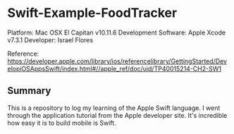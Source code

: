 # Swift-Example-FoodTracker

Platform:  Mac OSX El Capitan v10.11.6
Development Software:  Apple Xcode v7.3.1
Developer:  Israel Flores

Reference:  https://developer.apple.com/library/ios/referencelibrary/GettingStarted/DevelopiOSAppsSwift/index.html#//apple_ref/doc/uid/TP40015214-CH2-SW1


## Summary
This is a repository to log my learning of the Apple Swift language.  I went through the application tutorial from the Apple developer site.  It's incredible how easy it is to build mobile is Swift.
